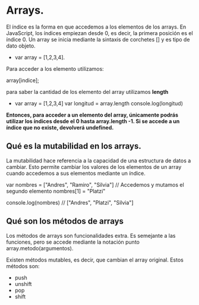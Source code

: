# Arrays.

El índice es la forma en que accedemos a los elementos de los arrays. En JavaScript, los índices empiezan desde 0, es decir, la primera posición es el índice 0. Un array se inicia mediante la sintaxis de corchetes [] y es tipo de dato objeto.


* var array = [1,2,3,4].

Para acceder a los elemento utilizamos:

array[indice];

para saber la cantidad de los elemento del array utilizamos **length**

* var array = [1,2,3,4]
var longitud = array.length
console.log(longitud) 

**Entonces, para acceder a un elemento del array, únicamente podrás utilizar los índices desde el 0 hasta array.length -1. Si se accede a un índice que no existe, devolverá undefined.**

## Qué es la mutabilidad en los arrays.

La mutabilidad hace referencia a la capacidad de una estructura de datos a cambiar. Esto permite cambiar los valores de los elementos de un array cuando accedemos a sus elementos mediante un índice.

var nombres = ["Andres", "Ramiro", "Silvia"]
// Accedemos y mutamos el segundo elemento
nombres[1] = "Platzi"

console.log(nombres)
// ["Andres", "Platzi", "Silvia"]

## Qué son los métodos de arrays
Los métodos de arrays son funcionalidades extra. Es semejante a las funciones, pero se accede mediante la notación punto array.metodo(argumentos).

Existen métodos mutables, es decir, que cambian el array original. Estos métodos son:

* push
* unshift
* pop
* shift

